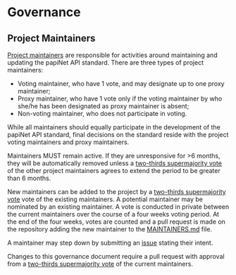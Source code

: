 # Governance

## Project Maintainers

[Project maintainers](MAINTAINERS.md) are responsible for activities around maintaining and updating the papiNet API standard. There are three types of project maintainers:

* Voting maintainer, who have 1 vote, and may designate up to one proxy maintainer;
* Proxy maintainer, who have 1 vote only if the voting maintainer by who she/he has been designated as proxy maintainer is absent;
* Non-voting maintainer, who does not participate in voting.

While all maintainers should equally participate in the development of the papiNet API standard, final decisions on the standard reside with the project voting maintainers and proxy maintainers.

Maintainers MUST remain active. If they are unresponsive for >6 months, they will be automatically removed unless a [two-thirds supermajority vote](https://en.wikipedia.org/wiki/Supermajority#Two-thirds_vote) of the other project maintainers agrees to extend the period to be greater than 6 months.

New maintainers can be added to the project by a [two-thirds supermajority vote](https://en.wikipedia.org/wiki/Supermajority#Two-thirds_vote) vote of the existing maintainers. A potential maintainer may be nominated by an existing maintainer. A vote is conducted in private between the current maintainers over the course of a four weeks voting period. At the end of the four weeks, votes are counted and a pull request is made on the repository adding the new maintainer to the [MAINTAINERS.md](MAINTAINERS.md) file.

A maintainer may step down by submitting an [issue](https://github.com/papinet/papiNet-API/issues/new) stating their intent.

Changes to this governance document require a pull request with approval from a
[two-thirds supermajority vote](https://en.wikipedia.org/wiki/Supermajority#Two-thirds_vote) of
the current maintainers.
